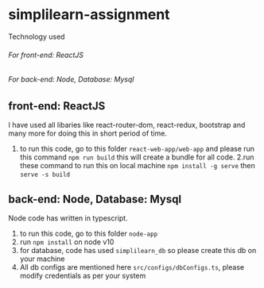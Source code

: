 # simplilearn-assignment
Technology used
###### For front-end: ReactJS
###### For back-end: Node, Database: Mysql


## front-end: ReactJS 
I have used all libaries like react-router-dom, react-redux, bootstrap and many more for doing this in short period of time.

1. to run this code, go to this folder `react-web-app/web-app` and please run this command `npm run build`
this will create a bundle for all code.
2.run these command to run this on local machine
`npm install -g serve` then
`serve -s build`


## back-end: Node, Database: Mysql
Node code has written in typescript.

1. to run this code, go to this folder `node-app` 
2. run `npm install` on node v10
3. for database, code has used `simplilearn_db` so please create this db on your machine
4. All db configs are mentioned here `src/configs/dbConfigs.ts`, please modify credentials as per your system
